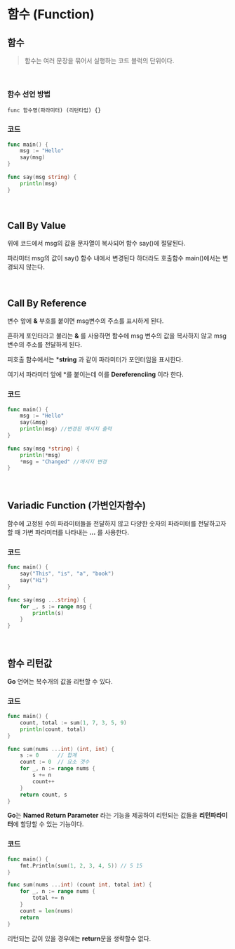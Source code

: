 # **함수 (Function)**
## **함수**
>함수는 여러 문장을 묶어서 실행하는 코드 블럭의 단위이다.

<br>

### **함수 선언 방법**
```
func 함수명(파라미터) (리턴타입) {}
``` 

### **코드**
``` go
func main() {
    msg := "Hello"
    say(msg)
}
 
func say(msg string) {
    println(msg)
}
```

<br>

## **Call By Value**
위에 코드에서 msg의 값을 문자열이 복사되어 함수 say()에 절달된다.  

파라미터 msg의 값이 say() 함수 내에서 변경된다 하더라도 호출함수 main()에서는 변경되지 않는다.

<br>

## **Call By Reference**
변수 앞에 **&** 부호를 붙이면 msg변수의 주소를 표시하게 된다. 

흔하게 포인터라고 불리는 **&** 를 사용하면 함수에 msg 변수의 값을 복사하지 않고 msg 변수의 주소를 전달하게 된다. 

피호출 함수에서는 ***string** 과 같이 파라미터가 포인터임을 표시한다. 

여기서 파라미터 앞에 *를 붙이는데 이를 **Dereferenciing** 이라 한다. 

### **코드**
``` go
func main() {
    msg := "Hello"
    say(&msg)
    println(msg) //변경된 메시지 출력
}
 
func say(msg *string) {
    println(*msg)
    *msg = "Changed" //메시지 변경
}
```

<br>

## **Variadic Function (가변인자함수)**
함수에 고정된 수의 파라미터들을 전달하지 않고 다양한 숫자의 파라미터를 전달하고자 할 때 가변 파라미터를 나타내는 **...** 를 사용한다.

### **코드**
``` go 
func main() {   
    say("This", "is", "a", "book")
    say("Hi")
}
 
func say(msg ...string) {
    for _, s := range msg {
        println(s)
    }
}
```

<br>

## **함수 리턴값**
**Go** 언어는 복수개의 값을 리턴할 수 있다. 
### **코드**
``` go
func main() {
    count, total := sum(1, 7, 3, 5, 9)
    println(count, total)   
}
 
func sum(nums ...int) (int, int) {
    s := 0      // 합계
    count := 0  // 요소 갯수
    for _, n := range nums {
        s += n
        count++
    }
    return count, s
}
``` 

**Go**는 **Named Return Parameter** 라는 기능을 제공하여 리턴되는 값들을 **리턴파라미터**에 할당할 수 있는 기능이다. 

### **코드**
``` go
func main() {
	fmt.Println(sum(1, 2, 3, 4, 5)) // 5 15
}

func sum(nums ...int) (count int, total int) {
	for _, n := range nums {
		total += n
	}
	count = len(nums)
	return
}
```

리턴되는 값이 있을 경우에는 **return**문을 생략할수 없다.